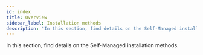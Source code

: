 ```yaml
---
id: index
title: Overview
sidebar_label: Installation methods
description: "In this section, find details on the Self-Managed installation methods."
---
```


In this section, find details on the Self-Managed installation methods.
